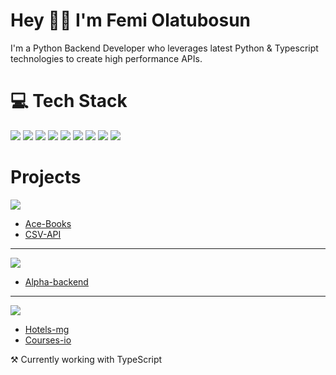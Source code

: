 <h1>Hey 🙋‍♂️ I'm Femi Olatubosun </h1>
<p>I'm a Python Backend Developer who leverages latest Python & Typescript technologies to create high performance APIs.
</p>

### 
# 💻 Tech Stack

<p align="left">
<img src="https://img.shields.io/badge/Python-.py-blue" />
<img src="https://img.shields.io/badge/Typescript-.ts-blue" />
<img src="https://img.shields.io/badge/Express-.ts-red" />
<img src="https://img.shields.io/badge/FastAPI-.py-teal" />
<img src="https://img.shields.io/badge/NestJS-.ts-red" />
<img src="https://img.shields.io/badge/Django-.py-green" />
<img src="https://img.shields.io/badge/Flask-.py-black" />
<img src="https://img.shields.io/badge/React-.ts-cyan" />
<img src="https://img.shields.io/badge/Docker-white" />

<p>

# Projects

<p align="left">
<img src="https://img.shields.io/badge/FastAPI-py-teal" />
</p>

- [Ace-Books](https://github.com/femiolatubosun/ace-books)
- [CSV-API](https://github.com/femiolatubosun/csv-api)
-----

<p align="left">
<img src="https://img.shields.io/badge/NestJS-ts-red" />
</p>

- [Alpha-backend](https://github.com/femiolatubosun/alpha-backend)

-----
<p align="left">
<img src="https://img.shields.io/badge/Django-py-green" />
</p>

- [Hotels-mg](https://github.com/femiolatubosun/hotels-mg)
- [Courses-io](https://github.com/femiolatubosun/courses-io)


⚒ Currently working with TypeScript


